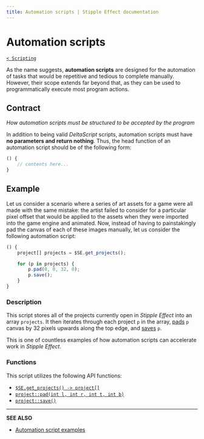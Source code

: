 ```yaml
---
title: Automation scripts | Stipple Effect documentation
---
```


# Automation scripts

[`< Scripting`](./scripting.md)

As the name suggests, **automation scripts** are designed for the automation of tasks that would be repetitive and tedious to complete manually. However, their scope extends far beyond that, as they can be used to programmatically execute most program actions.

## Contract

*How automation scripts must be structured to be accepted by the program*

In addition to being valid *DeltaScript* scripts, automation scripts must have **no parameters and return nothing**. Thus, the head function of an automation script should be of the following form:

```js
() {
    // contents here...
}
```

## Example

Let us consider a scenario where a series of art assets for a game were all made with the same mistake: the artist failed to consider for a particular pixel offset that would be applied to the assets when they were imported into the game engine and animated. Now, instead of having to painstakingly pad the canvas of each of these images manually, let us consider the following automation script:

```js
() {
    project[] projects = $SE.get_projects();

    for (p in projects) {
        p.pad(0, 0, 32, 0);
        p.save();
    }
}
```

### Description

This script stores all of the projects currently open in _Stipple Effect_ into an array `projects`. It then iterates through each project `p` in the array, [pads](./sizing.md#pad-canvas) `p` canvas by 32 pixels upwards along the top edge, and [saves](./save.md) `p`.

This is one of countless examples of how automation scripts can accelerate work in *Stipple Effect*.

### Functions

This script utilizes the following API functions:

* [`$SE.get_projects() -> project[]`](../api/global.md#get_projects)
* [`project::pad(int l, int r, int t, int b)`](../api/project.md#pad)
* [`project::save()`](../api/project.md#save)

---

**SEE ALSO**

* [Automation script examples](https://github.com/jbunke/se-script-examples/tree/main/scripts/automation)
